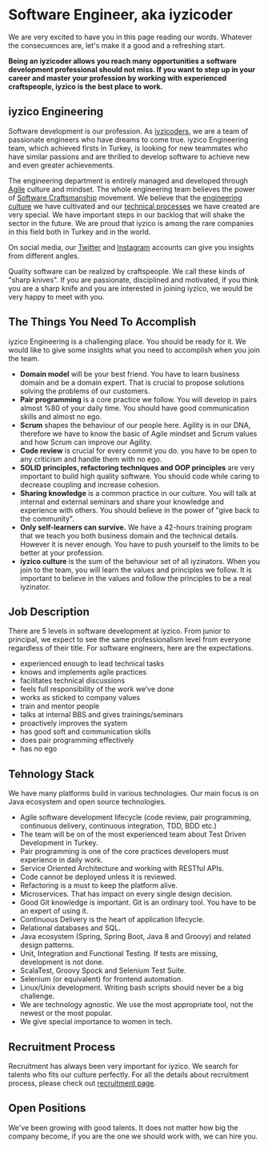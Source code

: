 # Software Engineer, aka iyzicoder

We are very excited to have you in this page reading our words. Whatever the consecuences are, let's make it a good and a refreshing start.

**Being an iyzicoder allows you reach many opportunities a software development professional should not miss. If you want to step up in your career and master your profession by working with experienced craftspeople, iyzico is the best place to work.**

## iyzico Engineering

Software development is our profession. As [iyzicoders](https://www.iyzico.com/en/about-us), we are a team of passionate engineers who have dreams to come true. iyzico Engineering team, which achieved firsts in Turkey, is looking for new teammates who have similar passions and are thrilled to develop software to achieve new and even greater achievements. 

The engineering department is entirely managed and developed through [Agile](http://agilemanifesto.org/iso/tr/manifesto.html) culture and mindset. The whole engineering team believes the power of [Software Craftsmanship](http://manifesto.softwarecraftsmanship.org/#/tr) movement. We believe that the [engineering culture](https://www.youtube.com/watch?v=gOS5Z-BdoM0) we have cultivated and our [technical processes](https://www.youtube.com/watch?v=DR1auLFM2Fg) we have created are very special. We have important steps in our backlog that will shake the sector in the future. We are proud that iyzico is among the rare companies in this field both in Turkey and in the world.

On social media, our [Twitter](https://twitter.com/iyzicoeng) and [Instagram](https://www.instagram.com/iyzicoengineering) accounts can give you insights from different angles.

Quality software can be realized by craftspeople. We call these kinds of "sharp knives". If you are passionate, disciplined and motivated, if you think you are a sharp knife and you are interested in joining iyzico, we would be very happy to meet with you. 

## The Things You Need To Accomplish

iyzico Engineering is a challenging place. You should be ready for it. We would like to give some insights what you need to accomplish when you join the team.

* **Domain model** will be your best friend. You have to learn business domain and be a domain expert. That is crucial to propose solutions solving the problems of our customers.
* **Pair programming** is a core practice we follow. You will develop in pairs almost %80 of your daily time. You should have good communication skills and almost no ego. 
* **Scrum** shapes the behaviour of our people here. Agility is in our DNA, therefore we have to know the basic of Agile mindset and  Scrum values and how Scrum can improve our Agility. 
* **Code review** is crucial for every commit you do. you have to be open to any criticism and handle them with no ego.
* **SOLID principles, refactoring techniques and OOP principles** are very important to build high quality software. You should code while caring to decrease coupling and increase cohesion.
* **Sharing knowledge** is a common practice in our culture. You will talk at internal and external seminars and share your knowledge and experience with others. You should believe in the power of "give back to the community".
* **Only self-learners can survive.** We have a 42-hours training program that we teach you both business domain and the technical details. However it is never enough. You have to push yourself to the limits to be better at your profession.
* **iyzico culture** is the sum of the behaviour set of all iyzinators. When you join to the team, you will learn the values and principles we follow. It is important to believe in the values and follow the principles to be a real iyzinator. 

## Job Description

There are 5 levels in software development at iyzico. From junior to principal, we expect to see the same professionalism level from everyone regardless of their title. For software engineers, here are the expectations.

* experienced enough to lead technical tasks
* knows and implements agile practices
* facilitates technical discussions
* feels full responsibility of the work we’ve done
* works as sticked to company values
* train and mentor people
* talks at internal BBS and gives trainings/seminars
* proactively improves the system
* has good soft and communication skills
* does pair programming effectively
* has no ego

## Tehnology Stack 

We have many platforms build in various technologies. Our main focus is on Java ecosystem and open source technologies.

* Agile software development lifecycle (code review, pair programming, continuous delivery, continuous integration, TDD, BDD etc.)
* The team will be on of the most experienced team about Test Driven Development in Turkey.
* Pair programming is one of the core practices developers must experience in daily work.
* Service Oriented Architecture and working with RESTful APIs.
* Code cannot be deployed unless it is reviewed.
* Refactoring is a must to keep the platform alive.
* Microservices. That has impact on every single design decision.
* Good Git knowledge is important. Git is an ordinary tool. You have to be an expert of using it.
* Continuous Delivery is the heart of application lifecycle.
* Relational databases and SQL.
* Java ecosystem (Spring, Spring Boot, Java 8 and Groovy) and related design patterns.
* Unit, Integration and Functional Testing. If tests are missing, development is not done.
* ScalaTest, Groovy Spock and Selenium Test Suite.
* Selenium (or equivalent) for frontend automation.
* Linux/Unix development. Writing bash scripts should never be a big challenge.
* We are technology agnostic. We use the most appropriate tool, not the newest or the most popular.
* We give special importance to women in tech. 

## Recruitment Process

Recruitment has always been very important for iyzico. We search for talents who fits our culture perfectly. For all the details about recruitment process, please check out [recruitment page](https://github.com/iyzico/recruitment).

## Open Positions

We've been growing with good talents. It does not matter how big the company become, if you are the one we should work with, we can hire you.
